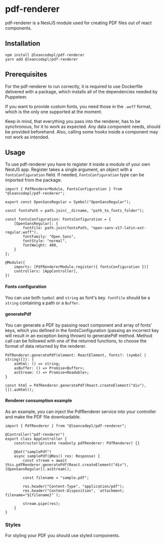 # pdf-renderer

pdf-renderer is a NestJS module used for creating PDF files out of react components.

## Installation

```
npm install @leancodepl/pdf-renderer
yarn add @leancodepl/pdf-renderer
```

## Prerequisites

For the pdf-renderer to run correctly, it is required to use Dockerfile delivered with a package, which installs all of
the dependencies needed by Puppeteer.

If you want to provide custom fonts, you need those in the `.woff` format, which is the only one supported at the
moment.

Keep in mind, that everything you pass into the renderer, has to be synchronous, for it to work as expected. Any data
component needs, should be provided beforehand. Also, calling some hooks inside a component may not work as intended.

## Usage

To use pdf-renderer you have to register it inside a module of your own NestJS app. Register takes a single argument, an
object with a `fontsConfiguration` field. If needed, `FontsConfiguration` type can be imported from the package.

```
import { PdfRendererModule, FontsConfiguration } from "@leancodepl/pdf-renderer";

export const OpenSansRegular = Symbol("OpenSansRegular");

const fontsPath = path.join(__dirname, "path_to_fonts_folder");

const fontsConfiguration: FontsConfiguration = {
    [OpenSansRegular]: {
        fontFile: path.join(fontsPath, "open-sans-v17-latin-ext-regular.woff"),
        fontFamily: "Open Sans",
        fontStyle: "normal",
        fontWeight: 400,
    }
};

@Module({
    imports: [PdfRendererModule.register({ fontsConfiguration })]
    controllers: [AppController],
})
```

#### Fonts configuration

You can use both `Symbol` and `string` as font's key. `fontFile` should be a `string` containing a path or a `Buffer`.

#### generatePdf

You can generate a PDF by passing react component and array of fonts' keys, which you defined in the fontsConfiguration
(passing an incorrect key will result in an exception being thrown) to generatePdf method. Method call can be followed
with one of the returned functions, to choose the format of data returned by the renderer.

```
PdfRenderer.generatePdf(element: ReactElement, fonts?: (symbol | string)[]): {
    asHtml: () => string;
    asBuffer: () => Promise<Buffer>;
    asStream: () => Promise<Readable>;
}
```

```
const html = PdfRenderer.generatePdf(React.createElement("div"), []).asHtml();
```

#### Renderer consumption example

As an example, you can inject the PdfRenderer service into your controller and make the PDF file downloadable.

```
import { PdfRenderer } from "@leancodepl/pdf-renderer";

@Controller("pdf-renderer")
export class AppController {
    constructor(private readonly pdfRenderer: PdfRenderer) {}

    @Get("samplePdf")
    async samplePdf(@Res() res: Response) {
        const stream = await this.pdfRenderer.generatePdf(React.createElement("div"), [OpenSansRegular]).asStream();

        const filename = "sample.pdf";

        res.header("Content-Type", "application/pdf");
        res.header("Content-Disposition", `attachment; filename="${filename}"`);

        stream.pipe(res);
    }
}
```

### Styles

For styling your PDF you should use styled components.
